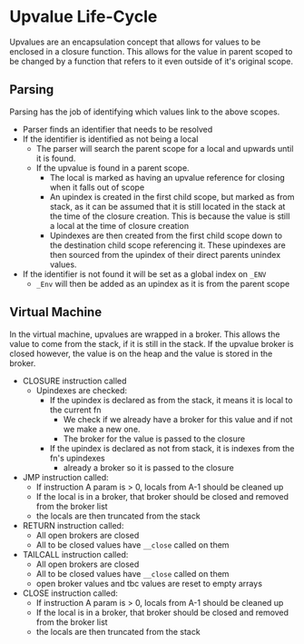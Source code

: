 # Upvalue Life-Cycle
Upvalues are an encapsulation concept that allows for values to be enclosed in
a closure function. This allows for the value in parent scoped to be changed by
a function that refers to it even outside of it's original scope.

## Parsing
Parsing has the job of identifying which values link to the above scopes.

- Parser finds an identifier that needs to be resolved
- If the identifier is identified as not being a local
  - The parser will search the parent scope for a local and upwards until it is found.
  - If the upvalue is found in a parent scope.
    - The local is marked as having an upvalue reference for closing when it falls
      out of scope
    - An upindex is created in the first child scope, but marked as from stack,
      as it can be assumed that it is still located in the stack at the time of
      the closure creation. This is because the value is still a local at the time
      of closure creation
    - Upindexes are then created from the first child scope down to the destination
      child scope referencing it. These upindexes are then sourced from the upindex
      of their direct parents unindex values.
- If the identifier is not found it will be set as a global index on `_ENV`
  - `_Env` will then be added as an upindex as it is from the parent scope

## Virtual Machine
In the virtual machine, upvalues are wrapped in a broker. This allows the value
to come from the stack, if it is still in the stack. If the upvalue broker is closed
however, the value is on the heap and the value is stored in the broker.

- CLOSURE instruction called
  - Upindexes are checked:
    - If the upindex is declared as from the stack, it means it is local to the current fn
      - We check if we already have a broker for this value and if not we make a new one.
      - The broker for the value is passed to the closure
    - If the upindex is declared as not from stack, it is indexes from the fn's upindexes
      - already a broker so it is passed to the closure
- JMP instruction called:
  - If instruction A param is > 0, locals from A-1 should be cleaned up
  - If the local is in a broker, that broker should be closed and removed from the broker list
  - the locals are then truncated from the stack
- RETURN instruction called:
  - All open brokers are closed
  - All to be closed values have `__close` called on them
- TAILCALL instruction called:
  - All open brokers are closed
  - All to be closed values have `__close` called on them
  - open broker values and tbc values are reset to empty arrays
- CLOSE instruction called:
  - If instruction A param is > 0, locals from A-1 should be cleaned up
  - If the local is in a broker, that broker should be closed and removed from the broker list
  - the locals are then truncated from the stack



